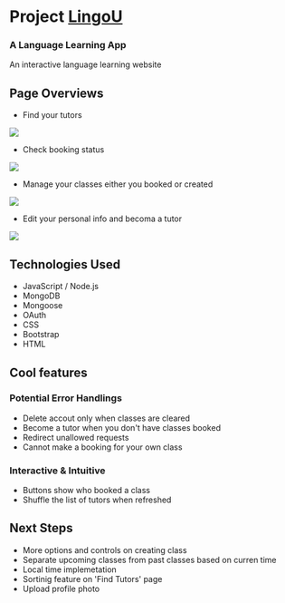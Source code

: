 # Project [LingoU](https://aqueous-oasis-27733-a8de969a1b47.herokuapp.com/)
### A Language Learning App

An interactive language learning website

## Page Overviews

- Find your tutors
<img src="./public/images/Screenshot 2023-11-09 at 11.28.49 AM.png">

- Check booking status
<img src="public/images/Screenshot 2023-11-09 at 11.31.40 AM.png">

- Manage your classes either you booked or created
<img src="public/images/Screenshot 2023-11-09 at 11.27.26 AM.png">

- Edit your personal info and becoma a tutor
<img src="public/images/Screenshot 2023-11-09 at 11.39.15 AM.png">

## Technologies Used

- JavaScript / Node.js
- MongoDB
- Mongoose
- OAuth
- CSS
- Bootstrap
- HTML

## Cool features

### Potential Error Handlings
- Delete accout only when classes are cleared
- Become a tutor when you don't have classes booked
- Redirect unallowed requests 
- Cannot make a booking for your own class

### Interactive & Intuitive
- Buttons show who booked a class
- Shuffle the list of tutors when refreshed


## Next Steps

- More options and controls on creating class
- Separate upcoming classes from past classes based on curren time
- Local time implemetation 
- Sortinig feature on 'Find Tutors' page
- Upload profile photo 
